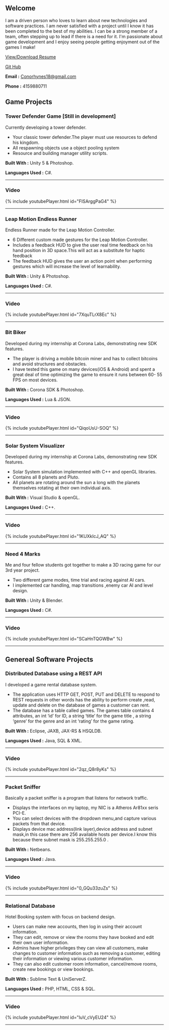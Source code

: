 ## Welcome


I am a driven person who loves to learn about new technologies and software practices. I am never satisfied with a project until I know it has been completed to the best of my abilities. I can be a strong member of a team, often stepping up to lead if there is a need for it. I'm passionate about game development and I enjoy seeing people getting enjoyment out of the games I make!


<a href="Conor_Hynes_Resume_Feb.pdf">View/Download Resume</a>

[Git Hub](https://github.com/Yedya)

**Email :** Conorhynes18@gmail.com

**Phone :** 4159880711




## Game Projects

### Tower Defender Game [Still in development]
Currently developing a tower defender.

- Your classic tower defender.The player must use resources to defend his kingdom.
- All respawning objects use a object pooling system
- Resource and building manager utility scripts.

**Built With :** Unity 5 & Photoshop.

**Languages Used :** C#.

________________________________________________________________________________________________________________________________________

### Video
{% include youtubePlayer.html id="FISArggPaG4" %}
________________________________________________________________________________________________________________________________________



### Leap Motion Endless Runner
Endless Runner made for the Leap Motion Controller.

- 6 Different custom made gestures for the Leap Motion Controller.
- Includes a feedback HUD to give the user real time feedback on his hand position in 3D space.This will act as  a substitute for haptic feedback 
- The feedback HUD gives the user an action point when performing gestures which will increase the level of learnability.


**Built With :** Unity & Photoshop.

**Languages Used :** C#.

________________________________________________________________________________________________________________________________________

### Video
{% include youtubePlayer.html id="7XquTLrX8Ec" %}
________________________________________________________________________________________________________________________________________



### Bit Biker
Developed during my internship at Corona Labs, demonstrating new SDK features.

- The player is driving a mobile bitcoin miner and has to collect bitcoins and avoid structures and obstacles.
- I have tested this game on many devices(iOS & Android) and spent a great deal of time optimizing the game to ensure it runs between    60-         55 FPS on most devices.

**Built With :** Corona SDK & Photoshop.

**Languages Used :** Lua & JSON.

________________________________________________________________________________________________________________________________________

### Video
{% include youtubePlayer.html id="QiqoUsU-SOQ" %}
________________________________________________________________________________________________________________________________________



### Solar System Visualizer
Developed during my internship at Corona Labs, demonstrating new SDK features.

- Solar System simulation implemented with C++ and openGL libraries. 
- Contains all 8 planets and Pluto.
- All planets are rotating around the sun a long with the planets themselves rotating at their own individual axis.

**Built With :** Visual Studio & openGL.

**Languages Used :** C++.

________________________________________________________________________________________________________________________________________

### Video
{% include youtubePlayer.html id="1KUXkIcJ_AQ" %}
________________________________________________________________________________________________________________________________________



### Need 4 Marks
Me and four fellow students got together to make a 3D racing game for our 3rd year project.

- Two different game modes, time trial and racing against AI cars. 
- I implemented car handling, map transitions ,enemy car AI and level design.




**Built With :** Unity & Blender.

**Languages Used :** C#.

________________________________________________________________________________________________________________________________________

### Video
{% include youtubePlayer.html id="SCaHnTQGWBw" %}
________________________________________________________________________________________________________________________________________



## Genereal Software Projects

### Distributed Database using a REST API
I developed a game rental database system.

- The application uses HTTP GET, POST, PUT and DELETE  to respond to REST requests  in other words has the ability to perform create ,read, update and delete on the database of games a customer can rent.
- The database has a table called games. The games table contains 4 attributes, an int ‘id’ for ID, a string ‘title’ for the game title , a string  ‘genre’ for the genre and an int ‘rating’ for the game rating.




**Built With :** Eclipse, JAXB, JAX-RS & HSQLDB.

**Languages Used :** Java, SQL & XML.

________________________________________________________________________________________________________________________________________

### Video
{% include youtubePlayer.html id="2qz_Q8r8yKs" %}
________________________________________________________________________________________________________________________________________


### Packet Sniffer
Basically a packet sniffer is a program that listens for network traffic.

- Displays the interfaces on my laptop, my NIC is  a Atheros Ar81xx seris PCI-E. 
- You can select devices with the dropdown menu,and capture various packets from that device.
- Displays device mac address(link layer),device address and subnet mask,in this case there are 256 available hosts per device.I know this because there subnet mask is 255.255.255.0 .



**Built With :** Netbeans.

**Languages Used :** Java.

________________________________________________________________________________________________________________________________________

### Video
{% include youtubePlayer.html id="0_GQu33zuZs" %}
________________________________________________________________________________________________________________________________________


### Relational Database
Hotel Booking system with focus on backend design.

- Users can make new accounts, then log in using their account information. 
- They can edit, remove or view the rooms they have booked and edit their own user information.
- Admins have higher privileges they can view all customers, make changes to customer information such as removing a customer, editing their information or viewing various customer information.
- They can also edit customer room information, cancel/remove rooms, create new bookings or view bookings.


**Built With :** Sublime Text & UniServerZ.

**Languages Used :** PHP, HTML, CSS & SQL.

________________________________________________________________________________________________________________________________________

### Video
{% include youtubePlayer.html id="IuV_cVyEU24" %}
________________________________________________________________________________________________________________________________________


